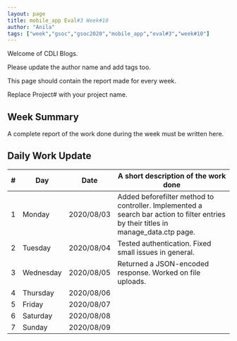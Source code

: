 ```yaml
---
layout: page
title: mobile_app Eval#3 Week#10
author: "Anila"
tags: ["week","gsoc","gsoc2020","mobile_app","eval#3","week#10"]
---
```

Welcome of CDLI Blogs.

Please update the author name and add tags too. 

This page should contain the report made for every week.

Replace Project# with your project name.

## Week Summary

A complete report of the work done during the week must be written here. 


## Daily Work Update

|\#|Day|Date|A short description of the work done|  
|---	|---	|---	|---	|  
|1   	| Monday 	|   2020/08/03	|Added beforefilter method to controller. Implemented a search bar action to filter entries by their titles in manage_data.ctp page.   	|  
|2   	| Tuesday  	|   2020/08/04	|Tested authentication. Fixed small issues in general.   	|  
|3   	| Wednesday  	|  2020/08/05 	|Returned a JSON-encoded response. Worked on file uploads.    	|  
|4   	| Thursday  	|   2020/08/06	|   	|  
|5   	| Friday  	|   2020/08/07	|   	|  
|6   	| Saturday  	|   2020/08/08	|   	|  
|7   	| Sunday  	|   2020/08/09	|   	|  
